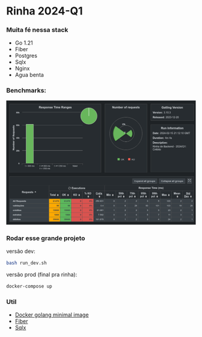 # Rinha 2024-Q1

### Muita fé nessa stack
- Go 1.21
- Fiber
- Postgres
- Sqlx
- Nginx
- Agua benta

### Benchmarks:

![alt text](image.png)

### Rodar esse grande projeto

versão dev:

```bash
bash run_dev.sh
```

versão prod (final pra rinha):


```bash
docker-compose up 
```

### Util

- [Docker golang minimal image](https://medium.com/@pavelfokin/how-to-build-a-minimal-golang-docker-image-b4a1e51b03c8)
- [Fiber](https://docs.gofiber.io/)
- [Sqlx](https://jmoiron.github.io/sqlx/)